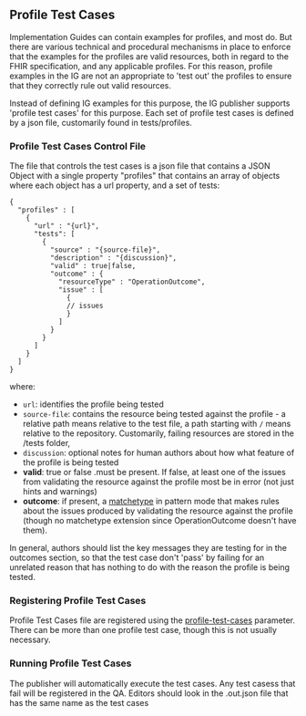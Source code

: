 ## Profile Test Cases

Implementation Guides can contain examples for profiles, and most do. But there are various technical and procedural
mechanisms in place to enforce that the examples for the profiles are valid resources, both in regard to the 
FHIR specification, and any applicable profiles. For this reason, profile examples in the IG are not an appropriate 
to 'test out' the profiles to ensure that they correctly rule out valid resources. 

Instead of defining IG examples for this purpose, the IG publisher supports 'profile test cases' for this purpose. 
Each set of profile test cases is defined by a json file, customarily found in tests/profiles.

### Profile Test Cases Control File

The file that controls the test cases is a json file that contains a JSON Object with a single property
"profiles" that contains an array of objects where each object has a url property, and a set of tests:

```json5
{
  "profiles" : [
    {
      "url" : "{url}",
      "tests": [
        {
          "source" : "{source-file}",
          "description" : "{discussion}",
          "valid" : true|false,
          "outcome" : {
            "resourceType" : "OperationOutcome",
            "issue" : [
              {
              // issues
              }
            ]
          }
        }
      ]
    }
  ]
}
```

where:
* ```url```: identifies the profile being tested
* ```source-file```: contains the resource being tested against the profile - a relative path means relative to the test file, a path starting with `/` means relative to the repository. Customarily, failing resources are stored in the /tests folder, 
* ```discussion```: optional notes for human authors about how what feature of the profile is being tested
* **valid**: true or false .must be present. If false, at least one of the issues from validating the resource against the profile most be in error (not just hints and warnings)
* **outcome**: if present, a [matchetype](matchetypes.html) in pattern mode that makes rules about the issues produced by validating the resource against the profile (though no matchetype extension since OperationOutcome doesn't have them). 

In general, authors should list the key messages they are testing for in the outcomes section, so that the test case don't 'pass' by failing for an unrelated reason
that has nothing to do with the reason the profile is being tested.

### Registering Profile Test Cases

Profile Test Cases file are registered using the [profile-test-cases](https://build.fhir.org/ig/FHIR/fhir-tools-ig/CodeSystem-ig-parameters.html#ig-parameters-profile-test-cases) parameter. There can be more than one profile test case, though this is not usually necessary.

### Running Profile Test Cases

The publisher will automatically execute the test cases. Any test casess that fail will be registered in the QA.
Editors should look in the .out.json file that has the same name as the test cases 